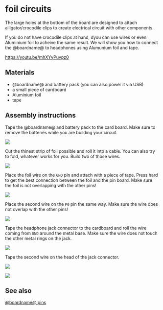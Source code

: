 # foil circuits

The large holes at the bottom of the board are designed to attach alligator/crocodile clips 
to create electrical circuit with other components.

If you do not have crocodile clips at hand, dyou can use wires or even Aluminium foil to acheive the same result.
We will show you how to connect the @boardname@ to headphones using Alumunium foil and tape.

https://youtu.be/mhXYyPuvpz0

## Materials

* @boardname@ and battery pack (you can also power it via USB)
* a small piece of cardboard
* Aluminium foil
* tape

## Assembly instructions

Tape the @boardname@ and battery pack to the card board. Make sure to remove the batteries while you are building your circuit.

![](/static/mb/device/croc-clips/microbitattached.jpg)

Cut the thinest strip of foil possible and roll it into a cable. You can also try to fold, whatever works for you.
Build two of those wires.

![](/static/mb/device/croc-clips/foilcut.jpg)

Place the foil wire on the ``GND`` pin and attach with a piece of tape. Press hard to get the best connection between
the foil and the pin board. Make sure the foil is not overlapping with the other pins!

![](/static/mb/device/croc-clips/groundconnected.jpg)

Place the second wire on the ``P0`` pin the same way. Make sure the wire does not overlap with the other pins!

![](/static/mb/device/croc-clips/microbitconnect.jpg)

Tape the headphone jack connector to the cardboard and roll the wire coming from ``GND`` around the metal base. 
Make sure the wire does not touch the other metal rings on the jack.

![](/static/mb/device/croc-clips/jackground.jpg)

Tape the second wire on the head of the jack connector.

![](/static/mb/device/croc-clips/jackconnect.jpg)

![](/static/mb/device/croc-clips/foilcircuit.jpg)


## See also

[@boardname@ pins](/device/pins)
